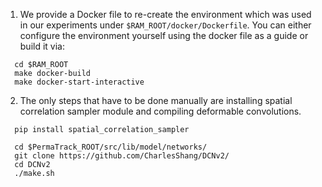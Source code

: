 1. We provide a Docker file to re-create the environment which was used in our experiments under `$RAM_ROOT/docker/Dockerfile`. You can either configure the environment yourself using the docker file as a guide or build it via:
  ~~~
    cd $RAM_ROOT
    make docker-build
    make docker-start-interactive
  ~~~ 

2. The only steps that have to be done manually are installing spatial correlation sampler module and compiling deformable convolutions.

  ~~~
    pip install spatial_correlation_sampler
    
    cd $PermaTrack_ROOT/src/lib/model/networks/
    git clone https://github.com/CharlesShang/DCNv2/ 
    cd DCNv2
    ./make.sh
  ~~~
